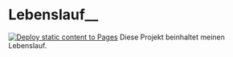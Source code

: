 # Lebenslauf__
[![Deploy static content to Pages](https://github.com/Veseluha1984/MYLebenslauf/actions/workflows/static.yml/badge.svg)](https://github.com/Veseluha1984/MYLebenslauf/actions/workflows/static.yml)
Diese Projekt beinhaltet meinen Lebenslauf.
